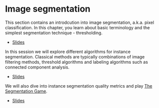 # Image segmentation

This section contains an introdcution into image segmentation, a.k.a. pixel classification. In this chapter, you learn about basic terminology and the simplest segmentation technique - thresholding.

* [Slides](https://github.com/BiAPoL/Image-data-science-with-Python-and-Napari-EPFL2022/raw/main/docs/day2c_image_segmentation/Thresholding.pdf)

In this session we will explore different algorithms for instance segmentation. Classical methods are typically combinations of image filtering methods, threshold algorithms and labeling algorithms such as connected component analysis. 

* [Slides](https://github.com/BiAPoL/Image-data-science-with-Python-and-Napari-EPFL2022/raw/main/docs/day2c_image_segmentation/Instance_segmentation.pdf)

We will also dive into instance segmentation quality metrics and play [The Segmentation Game](https://github.com/haesleinhuepf/the-segmentation-game). 

* [Slides](https://github.com/BiAPoL/Image-data-science-with-Python-and-Napari-EPFL2022/raw/main/docs/day2c_image_segmentation/segmentation_quality_estimation.pdf)
